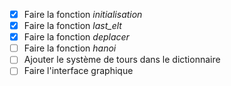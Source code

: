 - [x] Faire la fonction *initialisation*
- [x] Faire la fonction *last_elt*
- [x] Faire la fonction *deplacer*
- [ ] Faire la fonction *hanoi*
- [ ] Ajouter le système de tours dans le dictionnaire
- [ ] Faire l'interface graphique
